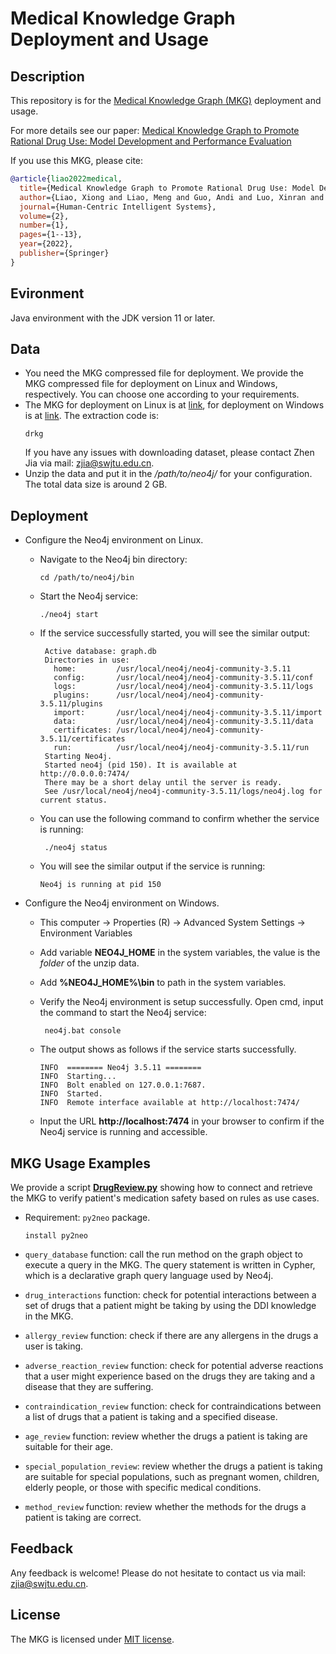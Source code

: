 # Medical Knowledge Graph Deployment and Usage

Description
------
This repository is for the [Medical Knowledge Graph (MKG)](https://link.springer.com/content/pdf/10.1007/s44230-022-00005-z.pdf) deployment and usage. 

For more details see our paper: [Medical Knowledge Graph to Promote Rational Drug Use: Model
Development and Performance Evaluation](https://link.springer.com/content/pdf/10.1007/s44230-022-00005-z.pdf) 

If you use this MKG, please cite:
```bibtex
@article{liao2022medical,
  title={Medical Knowledge Graph to Promote Rational Drug Use: Model Development and Performance Evaluation},
  author={Liao, Xiong and Liao, Meng and Guo, Andi and Luo, Xinran and Li, Ziwei and Chen, Weiyuan and Li, Tianrui and Du, Shengdong and Jia, Zhen},
  journal={Human-Centric Intelligent Systems},
  volume={2},
  number={1},
  pages={1--13},
  year={2022},
  publisher={Springer}
}
```

## Evironment
Java environment with the JDK version 11 or later.

## Data
 - You need the MKG compressed file for deployment. We provide the MKG compressed file for deployment on Linux and Windows, respectively. You can choose one according to your requirements. 
 - The MKG for deployment on Linux is at [link](https://pan.baidu.com/s/1dZ9e5j_qLoLS392MwHNq2A), for deployment on Windows is at [link](https://pan.baidu.com/s/1k80W9DweCK9LBiGqQthSxg). The extraction code is:
    ```
   drkg
    ```
   If you have any issues with downloading dataset, please contact Zhen Jia via mail: zjia@swjtu.edu.cn. 
-  Unzip the data and put it in the */path/to/neo4j/* for your configuration. The total data size is around 2 GB.

## Deployment
- Configure the Neo4j environment on Linux.
      
     - Navigate to the Neo4j bin directory:
       ```
       cd /path/to/neo4j/bin
       ```
     - Start the Neo4j service:
       ```
       ./neo4j start
       ``` 
     - If the service successfully started, you will see the similar output:
       ```      
        Active database: graph.db
        Directories in use:
          home:         /usr/local/neo4j/neo4j-community-3.5.11
          config:       /usr/local/neo4j/neo4j-community-3.5.11/conf
          logs:         /usr/local/neo4j/neo4j-community-3.5.11/logs
          plugins:      /usr/local/neo4j/neo4j-community-3.5.11/plugins
          import:       /usr/local/neo4j/neo4j-community-3.5.11/import
          data:         /usr/local/neo4j/neo4j-community-3.5.11/data
          certificates: /usr/local/neo4j/neo4j-community-3.5.11/certificates
          run:          /usr/local/neo4j/neo4j-community-3.5.11/run
        Starting Neo4j.
        Started neo4j (pid 150). It is available at http://0.0.0.0:7474/
        There may be a short delay until the server is ready.
        See /usr/local/neo4j/neo4j-community-3.5.11/logs/neo4j.log for current status.
       ``` 
    - You can use the following command to confirm whether the service is running: 
      ```
       ./neo4j status
      ``` 
    - You will see the similar output if the service is running:     
      ``` 
      Neo4j is running at pid 150
      ``` 
 - Configure the Neo4j environment on Windows.
   
    - This computer → Properties (R) → Advanced System Settings → Environment Variables

    - Add variable **NEO4J_HOME** in the system variables, the value is the *folder* of the unzip data.

    - Add **%NEO4J_HOME%\bin** to path in the system variables.
   
    - Verify the Neo4j environment is setup successfully. Open cmd, input the command to start the Neo4j service:
   
      ```
       neo4j.bat console
       ```
   
    - The output shows as follows if the service starts successfully.

      ```
      INFO  ======== Neo4j 3.5.11 ========
      INFO  Starting...
      INFO  Bolt enabled on 127.0.0.1:7687.
      INFO  Started.
      INFO  Remote interface available at http://localhost:7474/
      ```
 
   - Input the URL **http://localhost:7474** in your browser to confirm if the Neo4j service is running and accessible.
   
 
## MKG Usage Examples

We provide a script **[DrugReview.py](mkg_usage/DrugReview.py)** showing how to connect and retrieve the MKG to verify patient's medication safety based on rules as use cases. 
 - Requirement: `py2neo` package.
     ```
     install py2neo
     ```

- `query_database` function: call the run method on the graph object to execute a query in the MKG. The query statement is written in Cypher, which is a declarative graph query language used by Neo4j.


- `drug_interactions` function: check for potential interactions between a set of drugs that a patient might be taking by using the DDI knowledge in the MKG.


- `allergy_review` function: check if there are any allergens in the drugs a user is taking.


-  `adverse_reaction_review` function: check for potential adverse reactions that a user might experience based on the drugs they are taking and a disease that they are suffering.


-  `contraindication_review` function: check for contraindications between a list of drugs that a patient is taking and a specified disease.


-  `age_review` function: review whether the drugs a patient is taking are suitable for their age.


-  `special_population_review`: review whether the drugs a patient is taking are suitable for special populations, such as pregnant women, children, elderly people, or those with specific medical conditions.


-  `method_review` function: review whether the methods for the drugs a patient is taking are correct.


## Feedback
Any feedback is welcome! Please do not hesitate to contact us via mail: zjia@swjtu.edu.cn.

## License
The MKG is licensed under [MIT license](LICENSE).